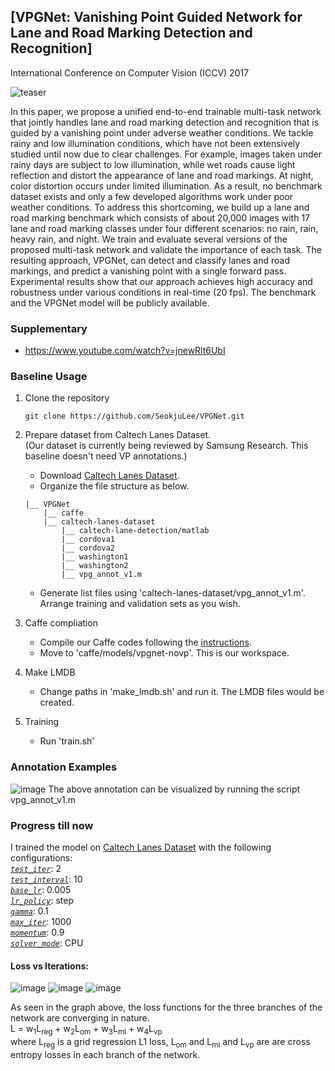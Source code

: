 ## [VPGNet: Vanishing Point Guided Network for Lane and Road Marking Detection and Recognition]

International Conference on Computer Vision (ICCV) 2017

![teaser](https://user-images.githubusercontent.com/41137582/64516163-a0f4a780-d30b-11e9-8326-6b04c820c87c.png)

In this paper, we propose a unified end-to-end trainable multi-task network that jointly handles lane and road marking detection and recognition that is guided by a vanishing point under adverse weather conditions. We tackle rainy and low illumination conditions, which have not been extensively studied until now due to clear challenges. For example, images taken under rainy days are subject to low illumination, while wet roads cause light reflection and distort the appearance of lane and road markings. At night, color distortion occurs under limited illumination. As a result, no benchmark dataset exists and only a few developed algorithms work under poor weather conditions. To address this shortcoming, we build up a lane and road marking benchmark which consists of about 20,000 images with 17 lane and road marking classes under four different scenarios: no rain, rain, heavy rain, and night. We train and evaluate several versions of the proposed multi-task network and validate the importance of each task. The resulting approach, VPGNet, can detect and classify lanes and road markings, and predict a vanishing point with a single forward pass. Experimental results show that our approach achieves high accuracy and robustness under various conditions in real-time (20 fps). The benchmark and the VPGNet model will be publicly available. 


### Supplementary
+ https://www.youtube.com/watch?v=jnewRlt6UbI


### Baseline Usage
1) Clone the repository

    ```Shell
    git clone https://github.com/SeokjuLee/VPGNet.git
    ```

2. Prepare dataset from Caltech Lanes Dataset.<br/>
(Our dataset is currently being reviewed by Samsung Research. This baseline doesn't need VP annotations.)
    - Download [Caltech Lanes Dataset](http://www.mohamedaly.info/datasets/caltech-lanes).
    - Organize the file structure as below.
    ```Shell
    |__ VPGNet
        |__ caffe
        |__ caltech-lanes-dataset
            |__ caltech-lane-detection/matlab
            |__ cordova1
            |__ cordova2
            |__ washington1
            |__ washington2
            |__ vpg_annot_v1.m
    ```
    - Generate list files using 'caltech-lanes-dataset/vpg_annot_v1.m'. Arrange training and validation sets as you wish. 

3. Caffe compliation
    - Compile our Caffe codes following the [instructions](http://caffe.berkeleyvision.org/installation.html).
    - Move to 'caffe/models/vpgnet-novp'. This is our workspace.

4. Make LMDB
    - Change paths in 'make_lmdb.sh' and run it. The LMDB files would be created.
    
5. Training
    - Run 'train.sh'

### Annotation Examples

![image](https://user-images.githubusercontent.com/41137582/64606340-a7565280-d3e3-11e9-9833-61142d90b8a6.png)
The above annotation can be visualized by running the script vpg_annot_v1.m

### Progress till now

I trained the model on [Caltech Lanes Dataset](http://www.mohamedaly.info/datasets/caltech-lanes) with the following configurations:
</br>[*`test_iter`*](https://github.com/BVLC/caffe/wiki/Solver-Prototxt#test_iter): 2
</br>[*`test_interval`*](https://github.com/BVLC/caffe/wiki/Solver-Prototxt#test_interval): 10
</br>[*`base_lr`*](https://github.com/BVLC/caffe/wiki/Solver-Prototxt#base_lr): 0.005
</br>[*`lr_policy`*](https://github.com/BVLC/caffe/wiki/Solver-Prototxt#lr_policy): step
</br>[*`gamma`*](https://github.com/BVLC/caffe/wiki/Solver-Prototxt#gamma): 0.1
</br>[*`max_iter`*](https://github.com/BVLC/caffe/wiki/Solver-Prototxt#max_iter): 1000
</br>[*`momentum`*](https://github.com/BVLC/caffe/wiki/Solver-Prototxt#momentum): 0.9
</br>[*`solver_mode`*](https://github.com/BVLC/caffe/wiki/Solver-Prototxt#solver_mode): CPU

#### Loss vs Iterations:
![image](https://user-images.githubusercontent.com/41137582/64609917-a3c6c980-d3eb-11e9-9798-34cc7b2842a6.png)
![image](https://user-images.githubusercontent.com/41137582/64609948-bf31d480-d3eb-11e9-898f-3ae223bbab27.png)
![image](https://user-images.githubusercontent.com/41137582/64609989-d4a6fe80-d3eb-11e9-9583-864d5f613be6.png)

As seen in the graph above, the loss functions for the three branches of the network are converging in nature.</br>L = w<sub>1</sub>L<sub>reg</sub> + w<sub>2</sub>L<sub>om</sub> + w<sub>3</sub>L<sub>ml</sub> + w<sub>4</sub>L<sub>vp</sub>
</br> where L<sub>reg</sub> is a grid regression L1 loss, L<sub>om</sub> and L<sub>ml</sub> and L<sub>vp</sub> are are cross entropy losses in each branch of the network.

